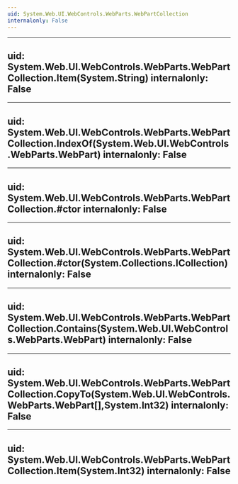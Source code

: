 ```yaml
---
uid: System.Web.UI.WebControls.WebParts.WebPartCollection
internalonly: False
---
```


---
uid: System.Web.UI.WebControls.WebParts.WebPartCollection.Item(System.String)
internalonly: False
---

---
uid: System.Web.UI.WebControls.WebParts.WebPartCollection.IndexOf(System.Web.UI.WebControls.WebParts.WebPart)
internalonly: False
---

---
uid: System.Web.UI.WebControls.WebParts.WebPartCollection.#ctor
internalonly: False
---

---
uid: System.Web.UI.WebControls.WebParts.WebPartCollection.#ctor(System.Collections.ICollection)
internalonly: False
---

---
uid: System.Web.UI.WebControls.WebParts.WebPartCollection.Contains(System.Web.UI.WebControls.WebParts.WebPart)
internalonly: False
---

---
uid: System.Web.UI.WebControls.WebParts.WebPartCollection.CopyTo(System.Web.UI.WebControls.WebParts.WebPart[],System.Int32)
internalonly: False
---

---
uid: System.Web.UI.WebControls.WebParts.WebPartCollection.Item(System.Int32)
internalonly: False
---
